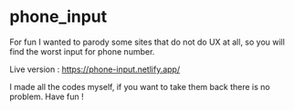 # phone_input

For fun I wanted to parody some sites that do not do UX at all, so you will find the worst input for phone number.

Live version : https://phone-input.netlify.app/

I made all the codes myself, if you want to take them back there is no problem. Have fun !
